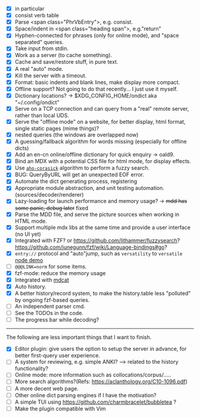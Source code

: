 - [x] in particular
- [x] consist verb table
- [x] Parse \<span class="PhrVbEntry"\>, e.g. consist. 
- [x] Space/indent in \<span class="heading span"\>, e.g."return"
- [x] Hyphen-connected for phrases (only for online mode), and "space separated" queries.
- [x] Take input from stdin.
- [x] Work as a server (to cache something).
- [x] Cache and save/restore stuff, in pure text.
- [x] A real "auto" mode.
- [x] Kill the server with a timeout.
- [x] Format: basic indents and blank lines, make display more compact.
- [x] Offline support? Not going to do that recently... I just use it myself.
- [x] Dictionary locations? -> \$XDG_CONFIG_HOME/ondict aka "~/.config/ondict"
- [x] Serve on a TCP connection and can query from a "real" remote server, rather than local UDS.
- [x] Serve the "offline mode" on a website, for better display, html format, single static pages (mime things)?
- [x] nested queries (the windows are overlapped now)
- [x] A guessing/fallback algorithm for words missing (especially for offline dicts)
- [x] Add an en-cn online/offline dictionary for quick enquiry -> oald9.
- [x] Bind an MDX with a potential CSS file for html mode, for display effects.
- [x] Use [`aho-corasick`](https://en.wikipedia.org/wiki/Aho%E2%80%93Corasick_algorithm) algorithm to perform a fuzzy search. 
- [x] BUG: QueryByURL will get an unexpected EOF error.
- [x] Automate the dict generating process, registering
- [x] Appropriate module abstraction, and unit testing automation. (sources/decoder/renderer)
- [x] Lazy-loading for launch performance and memory usage? -> ~~mdd has some panic, debug later~~ fixed
- [x] Parse the MDD file, and serve the picture sources when working in HTML mode.
- [x] Support multiple mdx libs at the same time and provide a user interface (no UI yet)
- [x] Integrated with FZF? or https://github.com/lithammer/fuzzysearch? https://github.com/junegunn/fzf/wiki/Language-bindings#go?
- [x] `entry://` protocol and "auto"jump, such as `versatility` to `versatile` [node demo](./play.txt)
- [ ] `@@@LINK=norm` for some items.
- [x] fzf-mode: reduce the memory usage
- [x] Integrated with [mdcat](https://github.com/swsnr/mdcat)
- [x] Auto history. 
- [x] A better history/record system, to make the history.table less "polluted" by ongoing fzf-based queries. 
- [ ] An independent parser cmd.
- [ ] See the TODOs in the code.
- [ ] The progress bar while decoding?

---
The following are less important things that I want to finish.
- [x] Editor plugin: give users the option to setup the server in advance, for better first-query user experience. 
- [ ] A system for reviewing, e.g. simple ANKI? --> related to the history functionality?
- [ ] Online mode: more information such as collocations/corpus/.....
- [ ] More search algorithms?(Refs: https://aclanthology.org/C10-1096.pdf)
- [ ] A more decent web page.
- [ ] Other online dict parsing engines if I have the motivation?
- [ ] A simple TUI using https://github.com/charmbracelet/bubbletea ?
- [ ] Make the plugin compatible with Vim 
